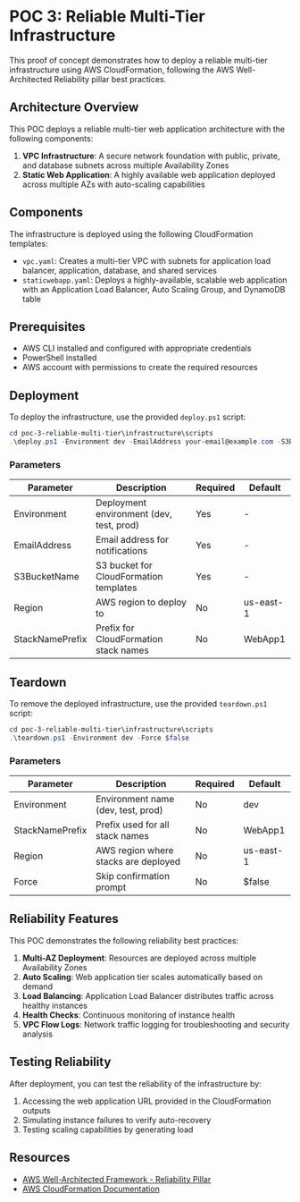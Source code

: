 # POC 3: Reliable Multi-Tier Infrastructure

This proof of concept demonstrates how to deploy a reliable multi-tier infrastructure using AWS CloudFormation, following the AWS Well-Architected Reliability pillar best practices.

## Architecture Overview

This POC deploys a reliable multi-tier web application architecture with the following components:

1. **VPC Infrastructure**: A secure network foundation with public, private, and database subnets across multiple Availability Zones
2. **Static Web Application**: A highly available web application deployed across multiple AZs with auto-scaling capabilities

## Components

The infrastructure is deployed using the following CloudFormation templates:

- `vpc.yaml`: Creates a multi-tier VPC with subnets for application load balancer, application, database, and shared services
- `staticwebapp.yaml`: Deploys a highly-available, scalable web application with an Application Load Balancer, Auto Scaling Group, and DynamoDB table

## Prerequisites

- AWS CLI installed and configured with appropriate credentials
- PowerShell installed
- AWS account with permissions to create the required resources

## Deployment

To deploy the infrastructure, use the provided `deploy.ps1` script:

```powershell
cd poc-3-reliable-multi-tier\infrastructure\scripts
.\deploy.ps1 -Environment dev -EmailAddress your-email@example.com -S3BucketName your-bucket-name
```

### Parameters

| Parameter | Description | Required | Default |
|-----------|-------------|----------|--------|
| Environment | Deployment environment (dev, test, prod) | Yes | - |
| EmailAddress | Email address for notifications | Yes | - |
| S3BucketName | S3 bucket for CloudFormation templates | Yes | - |
| Region | AWS region to deploy to | No | us-east-1 |
| StackNamePrefix | Prefix for CloudFormation stack names | No | WebApp1 |

## Teardown

To remove the deployed infrastructure, use the provided `teardown.ps1` script:

```powershell
cd poc-3-reliable-multi-tier\infrastructure\scripts
.\teardown.ps1 -Environment dev -Force $false
```

### Parameters

| Parameter | Description | Required | Default |
|-----------|-------------|----------|--------|
| Environment | Environment name (dev, test, prod) | No | dev |
| StackNamePrefix | Prefix used for all stack names | No | WebApp1 |
| Region | AWS region where stacks are deployed | No | us-east-1 |
| Force | Skip confirmation prompt | No | $false |

## Reliability Features

This POC demonstrates the following reliability best practices:

1. **Multi-AZ Deployment**: Resources are deployed across multiple Availability Zones
2. **Auto Scaling**: Web application tier scales automatically based on demand
3. **Load Balancing**: Application Load Balancer distributes traffic across healthy instances
4. **Health Checks**: Continuous monitoring of instance health
5. **VPC Flow Logs**: Network traffic logging for troubleshooting and security analysis

## Testing Reliability

After deployment, you can test the reliability of the infrastructure by:

1. Accessing the web application URL provided in the CloudFormation outputs
2. Simulating instance failures to verify auto-recovery
3. Testing scaling capabilities by generating load

## Resources

- [AWS Well-Architected Framework - Reliability Pillar](https://docs.aws.amazon.com/wellarchitected/latest/reliability-pillar/welcome.html)
- [AWS CloudFormation Documentation](https://docs.aws.amazon.com/cloudformation/)
